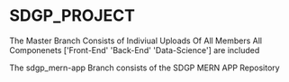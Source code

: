 # SDGP_PROJECT

The Master Branch Consists of Indiviual Uploads Of All Members 
All Componenets ['Front-End' 'Back-End' 'Data-Science'] are included

The sdgp_mern-app Branch consists of the SDGP MERN APP Repository

